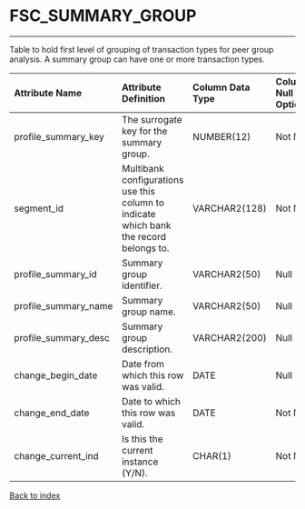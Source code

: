 # FSC_SUMMARY_GROUP

---

Table to hold first level of grouping of transaction types for peer group analysis.  A summary group can have one or more transaction types.

| Attribute Name       | Attribute Definition                                                                   | Column Data Type   | Column Null Option   | Column Is PK   | Column Is FK   |
|:---------------------|:---------------------------------------------------------------------------------------|:-------------------|:---------------------|:---------------|:---------------|
| profile_summary_key  | The surrogate key for the summary group.                                               | NUMBER(12)         | Not Null             | Yes            | No             |
| segment_id           | Multibank configurations use this column to indicate which bank the record belongs to. | VARCHAR2(128)      | Not Null             | Yes            | No             |
| profile_summary_id   | Summary group identifier.                                                              | VARCHAR2(50)       | Null                 | No             | No             |
| profile_summary_name | Summary group name.                                                                    | VARCHAR2(50)       | Null                 | No             | No             |
| profile_summary_desc | Summary group description.                                                             | VARCHAR2(200)      | Null                 | No             | No             |
| change_begin_date    | Date from which this row was valid.                                                    | DATE               | Null                 | No             | No             |
| change_end_date      | Date to which this row was valid.                                                      | DATE               | Not Null             | No             | No             |
| change_current_ind   | Is this the current instance (Y/N).                                                    | CHAR(1)            | Not Null             | No             | No             |

[Back to index](./index.md)